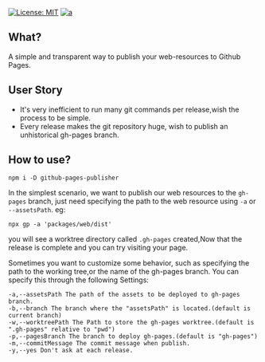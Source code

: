 [![License: MIT](https://img.shields.io/badge/License-MIT-yellow.svg)](https://opensource.org/licenses/MIT)
[![a](https://img.shields.io/npm/v/github-pages-publisher)](https://www.npmjs.com/package/github-pages-publisher)

## What?

A simple and transparent way to publish your web-resources to Github Pages. 

## User Story

- It's very inefficient to run many git commands per release,wish the process to be simple.
- Every release makes the git repository huge, wish to publish an unhistorical gh-pages branch.

## How to use?

```
npm i -D github-pages-publisher
```

In the simplest scenario, we want to publish our web resources to the `gh-pages` branch,  just need specifying the path to the web resource using `-a` or `--assetsPath`. eg:

```
npx gp -a 'packages/web/dist'
```

you will see a worktree directory called `.gh-pages` created,Now that the release is complete and you can try visiting your page.


Sometimes you want to customize some behavior, such as specifying the path to the working tree,or the name of the gh-pages branch. You can specify this through the following Settings:


```
-a,--assetsPath	The path of the assets to be deployed to gh-pages branch.
-b,--branch	The branch where the "assetsPath" is located.(default is current branch)
-w,--worktreePath The Path to store the gh-pages worktree.(default is ".gh-pages" relative to "pwd")
-p,--pagesBranch The branch to deploy gh-pages.(default is "gh-pages")
-m,--commitMessage The commit message when publish.
-y,--yes Don't ask at each release.
```
